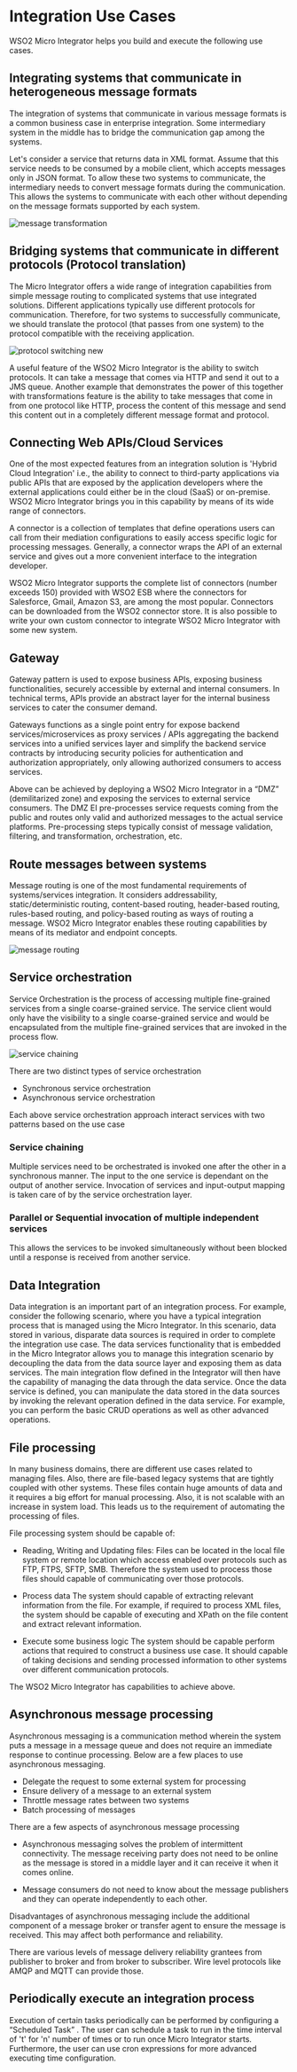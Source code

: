 # Integration Use Cases

WSO2 Micro Integrator helps you build and execute the following use cases.


## Integrating systems that communicate in heterogeneous message formats

The integration of systems that communicate in various message formats is a common business case in 
enterprise integration. Some intermediary system in the middle has to bridge the communication gap among the systems.

Let's consider a service that returns data in XML format. 
Assume that this service needs to be consumed by a mobile client, which accepts messages only in JSON format. 
To allow these two systems to communicate, the intermediary needs to convert message formats during the communication. 
This allows the systems to communicate with each other without depending on the message formats supported 
by each system.

![message transformation](../assets/img/use-cases-overview/message-transformation-new.png) 

## Bridging systems that communicate in different protocols (Protocol translation)

The Micro Integrator offers a wide range of integration capabilities from simple message routing to 
complicated systems that use integrated solutions. Different applications typically use different protocols for 
communication. Therefore, for two systems to successfully communicate, we should translate the protocol 
(that passes from one system) to the protocol compatible with the receiving application.

![protocol switching new](../assets/img/use-cases-overview/protocol-switching-new.png)

A useful feature of the WSO2 Micro Integrator is the ability to switch protocols. 
It can take a message that comes via HTTP and send it out to a JMS queue. 
Another example that demonstrates the power of this together with transformations feature is the ability to take 
messages that come in from one protocol like HTTP, process the content of this message and send this content out 
in a completely different message format and protocol.


## Connecting Web APIs/Cloud Services

One of the most expected features from an integration solution is 'Hybrid Cloud Integration' i.e., the ability 
to connect to third-party applications via public APIs that are exposed by the application developers where the 
external applications could either be in the cloud (SaaS) or on-premise. 
WSO2 Micro Integrator brings you in this capability by means of its wide range of connectors.

A connector is a collection of templates that define operations users can call from their mediation configurations 
to easily access specific logic for processing messages. Generally, a connector wraps the API of an external service 
and gives out a more convenient interface to the integration developer.
 
WSO2 Micro Integrator supports the complete list of connectors (number exceeds 150) provided with 
WSO2 ESB where the connectors for Salesforce, Gmail, Amazon S3, are among the most popular. 
Connectors can be downloaded from the WSO2 connector store. 
It is also possible to write your own custom connector to integrate WSO2 Micro Integrator with some new system.

## Gateway

Gateway pattern is used to expose business APIs, exposing business functionalities, securely accessible by 
external and internal consumers. In technical terms, APIs provide an abstract layer for the internal 
business services to cater the consumer demand.

Gateways functions as a single point entry for expose backend services/microservices as proxy services / APIs 
aggregating the backend services into a unified services layer and simplify the backend service contracts by 
introducing security policies for authentication and authorization appropriately, only allowing authorized 
consumers to access services.

Above can be achieved by deploying a WSO2 Micro Integrator in a “DMZ” (demilitarized zone) and exposing the services 
to external service consumers. The DMZ EI pre-processes service requests coming from the public and routes only valid 
and authorized messages to the actual service platforms.
Pre-processing steps typically consist of message validation, filtering, and transformation, orchestration, etc.


## Route messages between systems

Message routing is one of the most fundamental requirements of systems/services integration. 
It considers addressability, static/deterministic routing, content-based routing, header-based routing, 
rules-based routing, and policy-based routing as ways of routing a message. 
WSO2 Micro Integrator enables these routing capabilities by means of its mediator and endpoint concepts.

![message routing](../assets/img/use-cases-overview/message-routing-new.png)

## Service orchestration

Service Orchestration is the process of accessing multiple fine-grained services from a single coarse-grained service. 
The service client would only have the visibility to a single coarse-grained service and would be encapsulated 
from the multiple fine-grained services that are invoked in the process flow.

![service chaining](../assets/img/use-cases-overview/service-chaining-new.png)

There are two distinct types of service orchestration

- Synchronous service orchestration
- Asynchronous service orchestration

Each above service orchestration approach interact services with two patterns based on the use case

### Service chaining
Multiple services need to be orchestrated is invoked one after the other in a synchronous manner. 
The input to the one service is dependant on the output of another service. 
Invocation of services and input-output mapping is taken care of by the service orchestration layer. 

### Parallel or Sequential invocation of multiple independent services
This allows the services to be invoked simultaneously without been blocked until a response is received from another service.

## Data Integration

Data integration is an important part of an integration process. For example, consider the following scenario, 
where you have a typical integration process that is managed using the Micro Integrator. 
In this scenario, data stored in various, disparate data sources is required in order to complete the 
integration use case. 
The data services functionality that is embedded in the Micro Integrator allows you to manage this 
integration scenario by decoupling the data from the data source layer and exposing them as data services. 
The main integration flow defined in the Integrator will then have the capability of managing the data through 
the data service. Once the data service is defined, you can manipulate the data stored in the data sources 
by invoking the relevant operation defined in the data service. 
For example, you can perform the basic CRUD operations as well as other advanced operations.


## File processing

In many business domains, there are different use cases related to managing files. 
Also, there are file-based legacy systems that are tightly coupled with other systems.
These files contain huge amounts of data and it requires a big effort for manual processing. 
Also, it is not scalable with an increase in system load. This leads us to the requirement of 
automating the processing of files.

File processing system should be capable of:

- Reading, Writing and Updating files:
Files can be located in the local file system or remote location which access enabled over protocols such as 
FTP, FTPS, SFTP, SMB. Therefore the system used to process those files should capable of communicating 
over those protocols.

- Process data
The system should capable of extracting relevant information from the file. For example, 
if required to process XML files, the system should be capable of executing and XPath on the file content 
and extract relevant information.

- Execute some business logic
The system should be capable perform actions that required to construct a business use case. 
It should capable of taking decisions and sending processed information to other systems over different 
communication protocols.

The WSO2 Micro Integrator has capabilities to achieve above.

## Asynchronous message processing

Asynchronous messaging is a communication method wherein the system puts a message in a message queue and 
does not require an immediate response to continue processing. Below are a few places to use asynchronous messaging.

- Delegate the request to some external system for processing
- Ensure delivery of a message to an external system
- Throttle message rates between two systems
- Batch processing of messages

There are a few aspects of asynchronous message processing

- Asynchronous messaging solves the problem of intermittent connectivity. 
The message receiving party does not need to be online as the message is stored in a middle layer and it can 
receive it when it comes online.

- Message consumers do not need to know about the message publishers and they can operate independently to each other.

Disadvantages of asynchronous messaging include the additional component of a message broker or transfer agent 
to ensure the message is received. This may affect both performance and reliability.

There are various levels of message delivery reliability grantees from publisher to broker and from broker to subscriber.
Wire level protocols like AMQP and MQTT can provide those.

## Periodically execute an integration process

Execution of certain tasks periodically can be performed by configuring a “Scheduled Task” . 
The user can schedule a task to run in the time interval of 't' for 'n' number of times or to run once 
Micro Integrator starts. Furthermore, the user can use cron expressions for more advanced executing time configuration.
